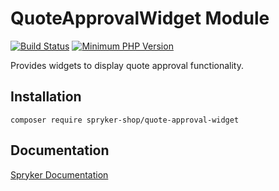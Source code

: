 # QuoteApprovalWidget Module
[![Build Status](https://travis-ci.org/spryker-shop/quote-approval-widget.svg)](https://travis-ci.org/spryker-shop/quote-approval-widget)
[![Minimum PHP Version](https://img.shields.io/badge/php-%3E%3D%207.2-8892BF.svg)](https://php.net/)

Provides widgets to display quote approval functionality.

## Installation

```
composer require spryker-shop/quote-approval-widget
```

## Documentation

[Spryker Documentation](https://academy.spryker.com/developing_with_spryker/module_guide/modules.html)

